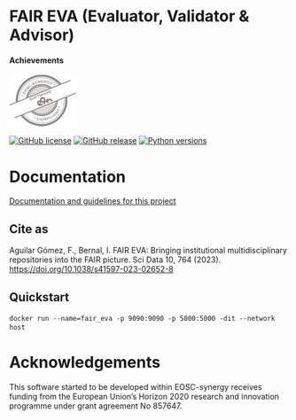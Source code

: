 # FAIR EVA (Evaluator, Validator & Advisor)

#### Achievements
[![SQAaaS badge](https://github.com/EOSC-synergy/SQAaaS/blob/master/badges/badges_120x93/badge_software_silver.png)](https://eu.badgr.com/public/assertions/VZzcTl6WTo-6r6yCKUFGpA "SQAaaS silver badge achieved")

[![GitHub license](https://img.shields.io/github/license/indigo-dc/DEEPaaS.svg)](https://github.com/EOSC-synergy/FAIR_eva/blob/main/LICENSE)
[![GitHub release](https://img.shields.io/github/release/indigo-dc/DEEPaaS.svg)](https://github.com/EOSC-synergy/FAIR_eva/releases)
[![Python versions](https://img.shields.io/pypi/pyversions/deepaas.svg)](https://pypi.python.org/pypi/deepaas)


# Documentation

[Documentation and guidelines for this project](docs/index.md)

## Cite as
Aguilar Gómez, F., Bernal, I. FAIR EVA: Bringing institutional multidisciplinary repositories into the FAIR picture. Sci Data 10, 764 (2023). https://doi.org/10.1038/s41597-023-02652-8

## Quickstart

```
docker run --name=fair_eva -p 9090:9090 -p 5000:5000 -dit --network host
```

# Acknowledgements

This software started to be developed within EOSC-synergy receives
funding from the European Union’s Horizon 2020 research and
innovation programme under grant agreement No 857647.
